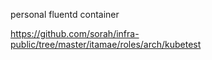 personal fluentd container

https://github.com/sorah/infra-public/tree/master/itamae/roles/arch/kubetest
